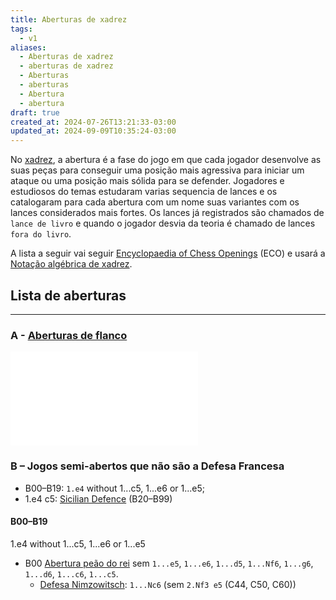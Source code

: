 ```yaml
---
title: Aberturas de xadrez
tags:
  - v1
aliases:
  - Aberturas de xadrez
  - aberturas de xadrez
  - Aberturas
  - aberturas
  - Abertura
  - abertura
draft: true
created_at: 2024-07-26T13:21:33-03:00
updated_at: 2024-09-09T10:35:24-03:00
---
```


No [xadrez](../../../../sementes/2024/07/06/Xadrez.md), a abertura é a fase do jogo em que cada jogador desenvolve as suas peças para conseguir uma posição mais agressiva para iniciar um ataque ou uma posição mais sólida para se defender. Jogadores e estudiosos do temas estudaram varias sequencia de lances e os catalogaram para cada abertura com um nome suas variantes com os lances considerados mais fortes. Os lances já registrados são chamados de `lance de livro` e quando o jogador desvia da teoria é chamado de lances `fora do livro`.

A lista a seguir vai seguir [Encyclopaedia of Chess Openings](../../../../sementes/2024/07/07/Encyclopaedia_of_Chess_Openings.md) (ECO) e usará a [Notação algébrica de xadrez](../../../../ideias/2024/07/12/Notacao_algebrica_de_xadrez.md).

## Lista de aberturas
---
### A - [Aberturas de flanco](../../../../atomos/2024/07/26/Xadrez_Aberturas_de_flanco.md)
![Aberturas de flanco](../../../../atomos/2024/07/26/Xadrez_Aberturas_de_flanco.md#Lista)
 
### B – Jogos semi-abertos que não são a Defesa Francesa
- B00–B19: `1.e4` without 1...c5, 1...e6 or 1...e5;
- 1.e4 c5: [Sicilian Defence](https://en.wikipedia.org/wiki/Sicilian_Defence "Sicilian Defence") (B20–B99)

#### B00–B19
1.e4 without 1...c5, 1...e6 or 1...e5

- B00 [Abertura peão do rei](../../../../ideias/2024/07/12/Xadrez_Abertura_peão_do_rei.md) sem `1...e5`, `1...e6`, `1...d5`, `1...Nf6`, `1...g6`, `1...d6`, `1...c6`, `1...c5`.
    - [Defesa Nimzowitsch](../../../../rascunhos/2024/07/08/Xadrez_Defesa_Nimzowitsch.md): `1...Nc6` (sem `2.Nf3 e5` (C44, C50, C60))
